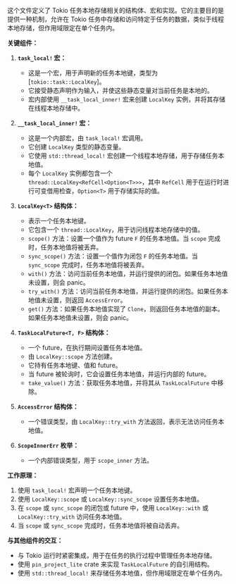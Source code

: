 这个文件定义了 Tokio 任务本地存储相关的结构体、宏和实现。它的主要目的是提供一种机制，允许在 Tokio 任务中存储和访问特定于任务的数据，类似于线程本地存储，但作用域限定在单个任务内。

**关键组件：**

1.  **`task_local!` 宏：**
    *   这是一个宏，用于声明新的任务本地键，类型为 [`tokio::task::LocalKey`]。
    *   它接受静态声明作为输入，并使这些静态变量对当前任务是本地的。
    *   宏内部使用 `__task_local_inner!` 宏来创建 `LocalKey` 实例，并将其存储在线程本地存储中。

2.  **`__task_local_inner!` 宏：**
    *   这是一个内部宏，由 `task_local!` 宏调用。
    *   它创建 `LocalKey` 类型的静态变量。
    *   它使用 `std::thread_local!` 宏创建一个线程本地存储，用于存储任务本地值。
    *   每个 `LocalKey` 实例都包含一个 `thread::LocalKey<RefCell<Option<T>>>`，其中 `RefCell` 用于在运行时进行可变借用检查，`Option<T>` 用于存储实际的值。

3.  **`LocalKey<T>` 结构体：**
    *   表示一个任务本地键。
    *   它包含一个 `thread::LocalKey`，用于访问线程本地存储中的值。
    *   `scope()` 方法：设置一个值作为 future `F` 的任务本地值。当 `scope` 完成时，任务本地值将被丢弃。
    *   `sync_scope()` 方法：设置一个值作为闭包 `F` 的任务本地值。当 `sync_scope` 完成时，任务本地值将被丢弃。
    *   `with()` 方法：访问当前任务本地值，并运行提供的闭包。如果任务本地值未设置，则会 panic。
    *   `try_with()` 方法：访问当前任务本地值，并运行提供的闭包。如果任务本地值未设置，则返回 `AccessError`。
    *   `get()` 方法：如果任务本地值实现了 `Clone`，则返回任务本地值的副本。如果任务本地值未设置，则会 panic。

4.  **`TaskLocalFuture<T, F>` 结构体：**
    *   一个 future，在执行期间设置任务本地值。
    *   由 `LocalKey::scope` 方法创建。
    *   它持有任务本地键、值和 future。
    *   当 future 被轮询时，它会设置任务本地值，并运行内部的 future。
    *   `take_value()` 方法：获取任务本地值，并将其从 `TaskLocalFuture` 中移除。

5.  **`AccessError` 结构体：**
    *   一个错误类型，由 `LocalKey::try_with` 方法返回，表示无法访问任务本地值。

6.  **`ScopeInnerErr` 枚举：**
    *   一个内部错误类型，用于 `scope_inner` 方法。

**工作原理：**

1.  使用 `task_local!` 宏声明一个任务本地键。
2.  使用 `LocalKey::scope` 或 `LocalKey::sync_scope` 设置任务本地值。
3.  在 `scope` 或 `sync_scope` 的闭包或 future 中，使用 `LocalKey::with` 或 `LocalKey::try_with` 访问任务本地值。
4.  当 `scope` 或 `sync_scope` 完成时，任务本地值将被自动丢弃。

**与其他组件的交互：**

*   与 Tokio 运行时紧密集成，用于在任务的执行过程中管理任务本地存储。
*   使用 `pin_project_lite` crate 来实现 `TaskLocalFuture` 的自引用结构。
*   使用 `std::thread_local!` 来存储任务本地值，但作用域限定在单个任务内。
